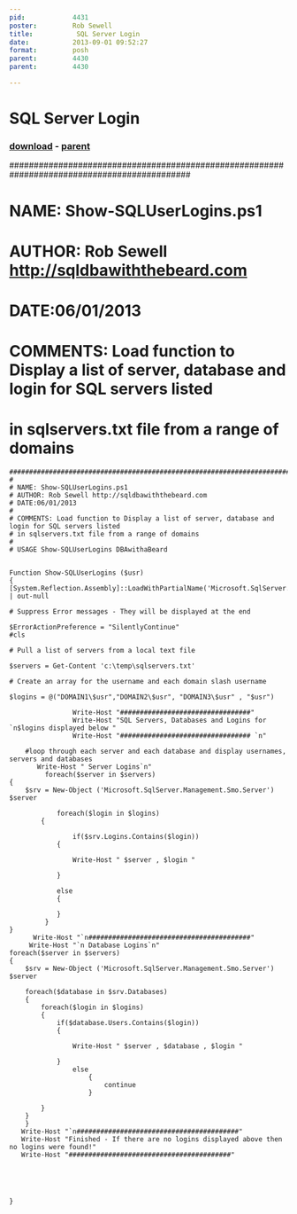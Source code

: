 ```yaml
---
pid:            4431
poster:         Rob Sewell
title:           SQL Server Login
date:           2013-09-01 09:52:27
format:         posh
parent:         4430
parent:         4430

---
```


#  SQL Server Login

### [download](4431.ps1) - [parent](4430.md)

#############################################################################################
#
# NAME: Show-SQLUserLogins.ps1
# AUTHOR: Rob Sewell http://sqldbawiththebeard.com
# DATE:06/01/2013
#
# COMMENTS: Load function to Display a list of server, database and login for SQL servers listed 
# in sqlservers.txt file from a range of domains

```posh
#############################################################################################
#
# NAME: Show-SQLUserLogins.ps1
# AUTHOR: Rob Sewell http://sqldbawiththebeard.com
# DATE:06/01/2013
#
# COMMENTS: Load function to Display a list of server, database and login for SQL servers listed 
# in sqlservers.txt file from a range of domains
#
# USAGE Show-SQLUserLogins DBAwithaBeard


Function Show-SQLUserLogins ($usr)
{
[System.Reflection.Assembly]::LoadWithPartialName('Microsoft.SqlServer.SMO') | out-null

# Suppress Error messages - They will be displayed at the end

$ErrorActionPreference = "SilentlyContinue"
#cls

# Pull a list of servers from a local text file

$servers = Get-Content 'c:\temp\sqlservers.txt'

# Create an array for the username and each domain slash username

$logins = @("DOMAIN1\$usr","DOMAIN2\$usr", "DOMAIN3\$usr" , "$usr")

				Write-Host "#################################" 
                Write-Host "SQL Servers, Databases and Logins for `n$logins displayed below " 
                Write-Host "################################# `n" 

	#loop through each server and each database and display usernames, servers and databases
       Write-Host " Server Logins`n"
         foreach($server in $servers)
{
    $srv = New-Object ('Microsoft.SqlServer.Management.Smo.Server') $server
    
    		foreach($login in $logins)
		{
    
    			if($srv.Logins.Contains($login))
			{

                Write-Host " $server , $login " 

			}
            
            else
            {

            }
         }
}
      Write-Host "`n#########################################"
     Write-Host "`n Database Logins`n"               
foreach($server in $servers)
{
	$srv = New-Object ('Microsoft.SqlServer.Management.Smo.Server') $server
    
	foreach($database in $srv.Databases)
	{
		foreach($login in $logins)
		{
			if($database.Users.Contains($login))
			{

                Write-Host " $server , $database , $login " 

			}
                else
                    {
                        continue
                    }   
           
		}
	}
    }
   Write-Host "`n#########################################"
   Write-Host "Finished - If there are no logins displayed above then no logins were found!"    
   Write-Host "#########################################" 





}
```
